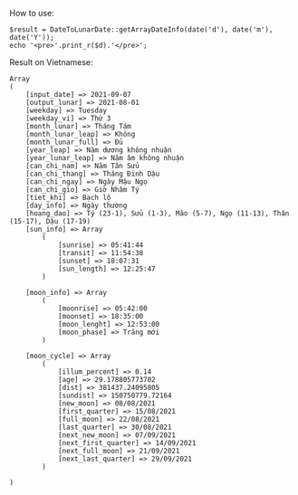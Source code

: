 
How to use: 

    $result = DateToLunarDate::getArrayDateInfo(date('d'), date('m'), date('Y'));
    echo '<pre>'.print_r($d).'</pre>';
    
Result on Vietnamese: 

	Array
	(
	    [input_date] => 2021-09-07
	    [output_lunar] => 2021-08-01
	    [weekday] => Tuesday
	    [weekday_vi] => Thứ 3
	    [month_lunar] => Tháng Tám
	    [month_lunar_leap] => Không
	    [month_lunar_full] => Đủ
	    [year_leap] => Năm dương không nhuận
	    [year_lunar_leap] => Năm âm không nhuận
	    [can_chi_nam] => Năm Tân Sửu
	    [can_chi_thang] => Tháng Đinh Dậu
	    [can_chi_ngay] => Ngày Mậu Ngọ
	    [can_chi_gio] => Giờ Nhâm Tý
	    [tiet_khi] => Bạch lộ
	    [day_info] => Ngày thường
	    [hoang_dao] => Tý (23-1), Sửu (1-3), Mão (5-7), Ngọ (11-13), Thân (15-17), Dậu (17-19)
	    [sun_info] => Array
	        (
	            [sunrise] => 05:41:44
	            [transit] => 11:54:38
	            [sunset] => 18:07:31
	            [sun_length] => 12:25:47
	        )

	    [moon_info] => Array
	        (
	            [moonrise] => 05:42:00
	            [moonset] => 18:35:00
	            [moon_lenght] => 12:53:00
	            [moon_phase] => Trăng mới
	        )

	    [moon_cycle] => Array
	        (
	            [illum_percent] => 0.14
	            [age] => 29.178805773702
	            [dist] => 381437.24095805
	            [sundist] => 150750779.72164
	            [new_moon] => 08/08/2021
	            [first_quarter] => 15/08/2021
	            [full_moon] => 22/08/2021
	            [last_quarter] => 30/08/2021
	            [next_new_moon] => 07/09/2021
	            [next_first_quarter] => 14/09/2021
	            [next_full_moon] => 21/09/2021
	            [next_last_quarter] => 29/09/2021
	        )

	)
